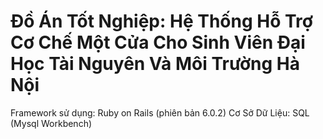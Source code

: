 # Đồ Án Tốt Nghiệp: Hệ Thống Hỗ Trợ Cơ Chế Một Cửa Cho Sinh Viên Đại Học Tài Nguyên Và Môi Trường Hà Nội
Framework sử dụng: Ruby on Rails (phiên bản 6.0.2)
Cơ Sở Dữ Liệu: SQL (Mysql Workbench)


